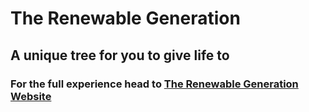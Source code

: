 # The Renewable Generation

## A unique tree for you to give life to

### For the full experience head to [The Renewable Generation Website](https://the-renewable-generation.webflow.io)

